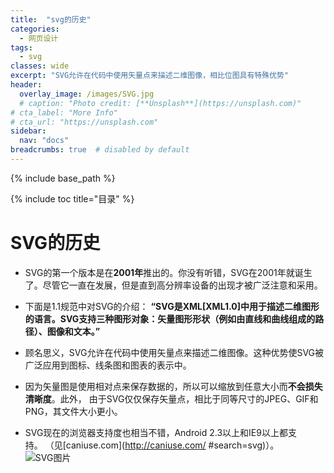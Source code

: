 ```yaml
---
title:  "svg的历史"
categories: 
  - 网页设计
tags:
  - svg
classes: wide
excerpt: "SVG允许在代码中使用矢量点来描述二维图像，相比位图具有特殊优势"
header:
  overlay_image: /images/SVG.jpg
  # caption: "Photo credit: [**Unsplash**](https://unsplash.com)"
# cta_label: "More Info"
# cta_url: "https://unsplash.com"
sidebar:
  nav: "docs"
breadcrumbs: true  # disabled by default
---
```


{% include base_path %}

{% include toc title="目录" %}

# SVG的历史

* SVG的第一个版本是在**2001年**推出的。你没有听错，SVG在2001年就诞生了。尽管它一直在发展，但是直到高分辨率设备的出现才被广泛注意和采用。

* 下面是1.1规范中对SVG的介绍： **“SVG是XML[XML1.0]中用于描述二维图形的语言。SVG支持三种图形对象：矢量图形形状（例如由直线和曲线组成的路径）、图像和文本。”**

* 顾名思义，SVG允许在代码中使用矢量点来描述二维图像。这种优势使SVG被广泛应用到图标、线条图和图表的表示中。

* 因为矢量图是使用相对点来保存数据的，所以可以缩放到任意大小而**不会损失清晰度**。此外， 由于SVG仅仅保存矢量点，相比于同等尺寸的JPEG、GIF和PNG，其文件大小更小。

* SVG现在的浏览器支持度也相当不错，Android 2.3以上和IE9以上都支	
																																																																																																						持。 （见[caniuse.com](http://caniuse.com/ #search=svg)）。
![SVG图片](http://beyourowngraphicdesigner.co.uk/wp-content/uploads/2015/02/Vector-vs-Raster-25.png)									
